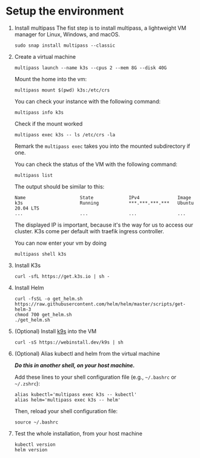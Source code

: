 # Setup the environment

1. Install multipass
   The fist step is to install multipass, a lightweight VM manager for Linux, Windows, and macOS.

   ```shell
   sudo snap install multipass --classic
   ```

2. Create a virtual machine

   ```shell
   multipass launch --name k3s --cpus 2 --mem 8G --disk 40G
   ```
   Mount the home into the vm:
   ```shell
   multipass mount $(pwd) k3s:/etc/crs
   ```
   
   You can check your instance with the following command:
   ```shell
   multipass info k3s
   ```

   Check if the mount worked
   ```
   multipass exec k3s -- ls /etc/crs -la
   ```
   Remark the ```multipass exec``` takes you into the mounted subdirectory if one. 

   You can check the status of the VM with the following command:

   ```shell
   multipass list
   ```
   The output should be similar to this:

   ```shell
   Name                    State             IPv4              Image
   k3s                     Running           ***.***.***.***   Ubuntu 20.04 LTS
   ...                     ...               ...               ... 
   ```
   The displayed IP is important, because it's the way for us to access our cluster. K3s come per default with traefik
   ingress controller.

   You can now enter your vm by doing
   ```shell
   multipass shell k3s
   ```

3. Install K3s

   ```shell
   curl -sfL https://get.k3s.io | sh -
   ```

4. Install Helm
   ```shell
   curl -fsSL -o get_helm.sh https://raw.githubusercontent.com/helm/helm/master/scripts/get-helm-3
   chmod 700 get_helm.sh
   ./get_helm.sh
   ```

5. (Optional) Install [k9s](https://k9scli.io/) into the VM
   ```shell
   curl -sS https://webinstall.dev/k9s | sh
   ```

6. (Optional) Alias kubectl and helm from the virtual machine

   **_Do this in another shell, on your host machine._**

   Add these lines to your shell configuration file (e.g., `~/.bashrc` or `~/.zshrc`):
   ```shell
   alias kubectl='multipass exec k3s -- kubectl'
   alias helm='multipass exec k3s -- helm'
   ```

   Then, reload your shell configuration file:
    ```shell
   source ~/.bashrc
   ```
   
7. Test the whole installation, from your host machine
   ```shell
   kubectl version
   helm version
   ```
